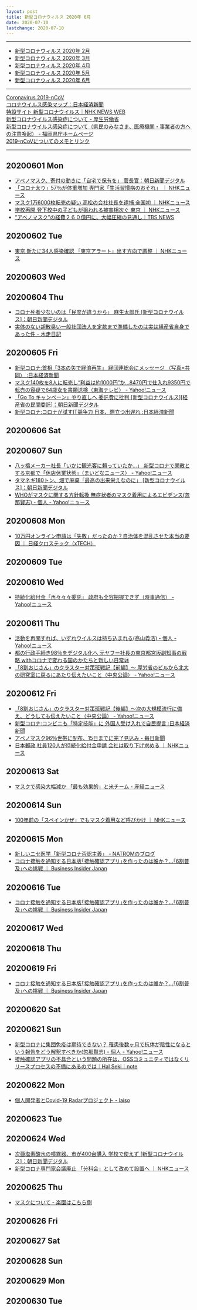 ```yaml
---
layout: post
title: 新型コロナウィルス 2020年 6月
date: 2020-07-10
lastchange: 2020-07-10
---
```


---

- [新型コロナウィルス 2020年 2月](https://kun153.github.io/specials/covid-19/2020-02.html)
- [新型コロナウィルス 2020年 3月](https://kun153.github.io/specials/covid-19/2020-03.html)
- [新型コロナウィルス 2020年 4月](https://kun153.github.io/specials/covid-19/2020-04.html)
- [新型コロナウィルス 2020年 5月](https://kun153.github.io/specials/covid-19/2020-05.html)
- [新型コロナウィルス 2020年 6月](https://kun153.github.io/specials/covid-19/2020-06.html)

---
[Coronavirus 2019-nCoV](https://gisanddata.maps.arcgis.com/apps/opsdashboard/index.html#/bda7594740fd40299423467b48e9ecf6)<br>
[コロナウイルス感染マップ：日本経済新聞](https://vdata.nikkei.com/newsgraphics/coronavirus-world-map/)<br>
[特設サイト 新型コロナウイルス｜NHK NEWS WEB](https://www3.nhk.or.jp/news/special/coronavirus/?utm_int=all_contents_free-space_001)<br>
[新型コロナウイルス感染症について - 厚生労働省](https://www.mhlw.go.jp/stf/seisakunitsuite/bunya/0000164708_00001.html)<br>
[新型コロナウイルス感染症について（県民のみなさま、医療機関・事業者の方への注意喚起） - 福岡県庁ホームページ](http://www.pref.fukuoka.lg.jp/contents/bukan.html)<br>
[2019-nCoVについてのメモとリンク](http://minato.sip21c.org/2019-nCoV-im3r.html)<br>

---

## 20200601 Mon
- [アベノマスク、寄付の動きに「自宅で保有を」 菅長官：朝日新聞デジタル](https://www.asahi.com/articles/ASN614K9TN61ULFA00Q.html)
- [「コロナ太り」57％が体重増加 専門家「生活習慣病のおそれ」 ｜ NHKニュース](https://www3.nhk.or.jp/news/html/20200602/k10012454461000.html)
- [マスク1万6000枚転売の疑い 高松の会社社長を逮捕 全国初 ｜ NHKニュース](https://www3.nhk.or.jp/news/html/20200601/k10012454001000.html)
- [学校再開 登下校中の子どもが狙われる被害相次ぐ 東京 ｜ NHKニュース](https://www3.nhk.or.jp/news/html/20200601/k10012453801000.html)
- [“アベノマスク”の経費２６０億円に、大幅圧縮の見通し｜TBS NEWS](https://news.tbs.co.jp/newseye/tbs_newseye3993079.html)

## 20200602 Tue
- [東京 新たに34人感染確認 「東京アラート」出す方向で調整 ｜ NHKニュース](https://www3.nhk.or.jp/news/html/20200602/k10012455031000.html)

## 20200603 Wed

## 20200604 Thu
- [コロナ死者少ないのは「民度が違うから」 麻生太郎氏 \[新型コロナウイルス\]：朝日新聞デジタル](https://www.asahi.com/articles/ASN6455CGN64UTFK008.html)
- [実体のない胡散臭い一般社団法人を定款まで準備したのは実は経産省自身であった件 - 木走日記](https://kibashiri.hatenablog.com/entry/2020/06/04/111449)

## 20200605 Fri
- [新型コロナ:首相「3本の矢で経済再生」 経団連総会にメッセージ （写真=共同） :日本経済新聞](https://www.nikkei.com/article/DGXMZO59882490S0A600C2PP8000/)
- [マスク140枚を8人に転売し“利益は約1000円”か…8470円で仕入れ9350円で転売の容疑で64歳女を書類送検（東海テレビ） - Yahoo!ニュース](https://news.yahoo.co.jp/articles/82343edf068ecc0a7fd0df8fc7099fda4a5a57e4)
- [「Go To キャンペーン」やり直しへ 委託費に批判 \[新型コロナウイルス\]\[経産省の民間委託\]：朝日新聞デジタル](https://www.asahi.com/articles/ASN654J8NN65ULFA01F.html)
- [新型コロナ:コロナが試すIT競争力 日本、際立つ出遅れ  :日本経済新聞](https://www.nikkei.com/article/DGXMZO60046200V00C20A6MM8000/)

## 20200606 Sat

## 20200607 Sun
- [八ッ橋メーカー社長「いかに観光客に頼っていたか…」 新型コロナで閑散とする京都で「休店休業状態」（まいどなニュース） - Yahoo!ニュース](https://news.yahoo.co.jp/articles/541e0deabf3bcb442f77828293b993bb88a67463)
- [タマネギ180トン、畑で廃棄「最高の出来栄えなのに」 \[新型コロナウイルス\]：朝日新聞デジタル](https://www.asahi.com/articles/ASN656RM0N5XPPZB00F.html)
- [WHOがマスクに関する方針転換 無症状者のマスク着用によるエビデンス(忽那賢志) - 個人 - Yahoo!ニュース](https://news.yahoo.co.jp/byline/kutsunasatoshi/20200607-00182203/)

## 20200608 Mon
- [10万円オンライン申請は「失敗」だったのか？自治体を混乱させた本当の要因 ｜ 日経クロステック（xTECH）](https://xtech.nikkei.com/atcl/nxt/column/18/00139/060500068/)

## 20200609 Tue

## 20200610 Wed
- [持続化給付金「再々々々委託」 政府も全容把握できず（時事通信） - Yahoo!ニュース](https://news.yahoo.co.jp/articles/72ccbc4e6fdba318aa4cc6d758176cdf61f8c667)

## 20200611 Thu
- [活動を再開すれば、いずれウイルスは持ち込まれる(高山義浩) - 個人 - Yahoo!ニュース](https://news.yahoo.co.jp/byline/takayamayoshihiro/20200611-00182935/)
- [都の行政手続き98％をデジタル化へ 元ヤフー社長の東京都宮坂副知事の戦略 withコロナで変わる国のかたちと新しい日常㉔](https://www.fnn.jp/articles/-/51460)
- [「8割おじさん」のクラスター対策班戦記【前編】～ 厚労省のビルから北大の研究室に戻るにあたり伝えたいこと（中央公論） - Yahoo!ニュース](https://news.yahoo.co.jp/articles/7296592623494483d13edd5da3a75bb9eb35ee9b)

## 20200612 Fri
- [「8割おじさん」のクラスター対策班戦記【後編】～次の大規模流行に備え、どうしても伝えたいこと（中央公論） - Yahoo!ニュース](https://news.yahoo.co.jp/articles/602a038dc47f6aa1a3952ba5f318888f50cc0713)
- [新型コロナ:コンビニも「特定技能」に 外国人受け入れで自民提言  :日本経済新聞](https://www.nikkei.com/article/DGXMZO60296810S0A610C2EA3000/)
- [アベノマスク96％世帯に配布、15日までに完了見込み - 毎日新聞](https://mainichi.jp/articles/20200612/k00/00m/040/131000c)
- [日本郵政 社員120人が持続化給付金申請 会社は取り下げ求める ｜ NHKニュース](https://www3.nhk.or.jp/news/html/20200612/k10012468281000.html)

## 20200613 Sat
- [マスクで感染大幅減か 「最も効果的」と米チーム - 産経ニュース](https://www.sankei.com/life/news/200613/lif2006130005-n1.html)

## 20200614 Sun
- [100年前の「スペインかぜ」でもマスク着用など呼びかけ ｜ NHKニュース](https://www3.nhk.or.jp/news/html/20200615/k10012470441000.html)

## 20200615 Mon
- [新しいニセ医学「新型コロナ否認主義」 - NATROMのブログ](http://natrom.hatenablog.com/entry/2020/06/15/113000)
- [コロナ接触を通知する日本版｢接触確認アプリ｣を作ったのは誰か？…｢6割普及｣への挑戦 ｜ Business Insider Japan](https://www.businessinsider.jp/post-214726)

## 20200616 Tue
- [コロナ接触を通知する日本版｢接触確認アプリ｣を作ったのは誰か？…｢6割普及｣への挑戦 ｜ Business Insider Japan](https://www.businessinsider.jp/post-214726)

## 20200617 Wed

## 20200618 Thu

## 20200619 Fri
- [コロナ接触を通知する日本版｢接触確認アプリ｣を作ったのは誰か？…｢6割普及｣への挑戦 ｜ Business Insider Japan](https://www.businessinsider.jp/post-214726)

## 20200620 Sat

## 20200621 Sun
- [新型コロナに集団免疫は期待できない？ 罹患後数ヶ月で抗体が陰性になるという報告をどう解釈すべきか(忽那賢志) - 個人 - Yahoo!ニュース](https://news.yahoo.co.jp/byline/kutsunasatoshi/20200621-00184351/)
- [接触確認アプリの不具合という問題の所在は、OSSコミュニティではなくリリースプロセスの不備にあるのでは｜Hal Seki｜note](https://note.com/hal_sk/n/ne5d695d8ad2a)

## 20200622 Mon
- [個人開発者とCovid-19 Radarプロジェクト - laiso](https://lai.so/entry/2020/06/22/covid-19radar-and-me)

## 20200623 Tue

## 20200624 Wed
- [次亜塩素酸水の噴霧器、市が400台購入 学校で使えず \[新型コロナウイルス\]：朝日新聞デジタル](https://www.asahi.com/articles/ASN6S3QYFN6QTGPB00R.html)
- [新型コロナ専門家会議廃止 「分科会」として改めて設置へ ｜ NHKニュース](https://www3.nhk.or.jp/news/html/20200624/k10012482591000.html)

## 20200625 Thu
- [マスクについて - 楽園はこちら側](https://georgebest1969.typepad.jp/blog/2020/06/%E3%83%9E%E3%82%B9%E3%82%AF%E3%81%AB%E3%81%A4%E3%81%84%E3%81%A6.html)

## 20200626 Fri

## 20200627 Sat

## 20200628 Sun

## 20200629 Mon

## 20200630 Tue
